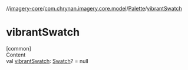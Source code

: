 //[imagery-core](../../../index.md)/[com.chrynan.imagery.core.model](../index.md)/[Palette](index.md)/[vibrantSwatch](vibrant-swatch.md)



# vibrantSwatch  
[common]  
Content  
val [vibrantSwatch](vibrant-swatch.md): [Swatch](../-swatch/index.md)? = null  



